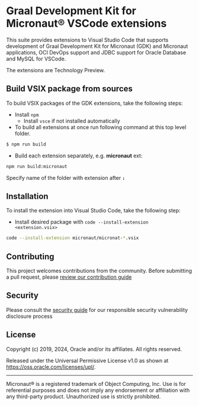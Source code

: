 # Graal Development Kit for Micronaut&reg; VSCode extensions

This suite provides extensions to Visual Studio Code that supports development of Graal Development Kit for Micronaut (GDK) and Micronaut applications, OCI DevOps support and JDBC support for Oracle Database and MySQL for VSCode.

The extensions are Technology Preview.

## Build VSIX package from sources

To build VSIX packages of the GDK extensions, take the following steps:
* Install `npm`
  * Install `vsce` if not installed automatically 
* To build all extensions at once run following command at this top level folder.
```bash
$ npm run build
```
* Build each extension separately, e.g. **micronaut** ext:
```bash
npm run build:micronaut
```
Specify name of the folder with extension after **`:`**

## Installation

To install the extension into Visual Studio Code, take the following step:

* Install desired package with `code --install-extension <extension.vsix>`
```bash
code --install-extension micronaut/micronat-*.vsix
```
## Contributing

This project welcomes contributions from the community. Before submitting a pull request, please [review our contribution guide](./CONTRIBUTING.md)

## Security

Please consult the [security guide](./SECURITY.md) for our responsible security vulnerability disclosure process

## License

Copyright (c) 2019, 2024, Oracle and/or its affiliates. All rights reserved.

Released under the Universal Permissive License v1.0 as shown at
<https://oss.oracle.com/licenses/upl/>.

----
Micronaut® is a registered trademark of Object Computing, Inc. Use is for referential purposes and does not imply any endorsement or affiliation with any third-party product. Unauthorized use is strictly prohibited.